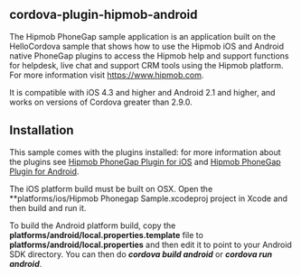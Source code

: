 cordova-plugin-hipmob-android
---------------------------
The Hipmob PhoneGap sample application is an application built on the HelloCordova sample that shows how to use the Hipmob iOS and Android native PhoneGap plugins to access the Hipmob help and support functions for helpdesk, live chat and support CRM tools using the Hipmob platform. For more information visit https://www.hipmob.com.

It is compatible with iOS 4.3 and higher and Android 2.1 and higher, and works on versions of Cordova greater than 2.9.0.

Installation
---------------------------
This sample comes with the plugins installed: for more information about the plugins see [Hipmob PhoneGap Plugin for iOS](https://github.com/Hipmob/cordova-plugin-hipmob-ios) and [Hipmob PhoneGap Plugin for Android](https://github.com/Hipmob/cordova-plugin-hipmob-android).

The iOS platform build must be built on OSX. Open the **platforms/ios/Hipmob Phonegap Sample.xcodeproj project in Xcode and then build and run it.

To build the Android platform build, copy the **platforms/android/local.properties.template** file to **platforms/android/local.properties** and then edit it to point to your Android SDK directory. You can then do ***cordova build android*** or ***cordova run android***.

